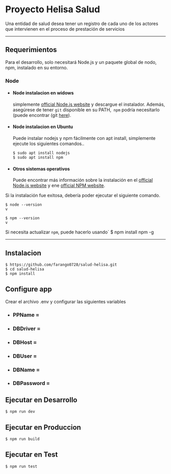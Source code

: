 # Proyecto Helisa Salud

Una entidad de salud desea tener un registro de cada uno de los actores que intervienen en el
proceso de prestación de servicios

---
## Requerimientos

Para el desarrollo, solo necesitará Node.js y un paquete global de nodo, npm, instalado en su entorno.

### Node
- #### Node instalacion en widows

  simplemente [official Node.js website](https://nodejs.org/) y descargue el instalador.
Además, asegúrese de tener `git` disponible en su PATH,` npm` podría necesitarlo (puede encontrar (git [here](https://git-scm.com/)).

- #### Node instalacion en Ubuntu

  Puede instalar nodejs y npm fácilmente con apt install, simplemente ejecute los siguientes comandos..

      $ sudo apt install nodejs
      $ sudo apt install npm

- #### Otros sistemas operativos
  Puede encontrar más información sobre la instalación en el [official Node.js website](https://nodejs.org/) y ene [official NPM website](https://npmjs.org/).

Si la instalación fue exitosa, debería poder ejecutar el siguiente comando.

    $ node --version
    v

    $ npm --version
    v

Si necesita actualizar `npm`, puede hacerlo usando`
    $ npm install npm -g

---

## Instalacion

    $ https://github.com/farango0728/salud-helisa.git
    $ cd salud-helisa
    $ npm install

## Configure app

Crear el archivo .env y configurar las siguientes variables

- ### PPName = 
- ### DBDriver = 
- ### DBHost = 
- ### DBUser = 
- ### DBName = 
- ### DBPassword = 

## Ejecutar en Desarrollo

    $ npm run dev

## Ejecutar en Produccion

    $ npm run build
    
## Ejecutar en Test

    $ npm run test

